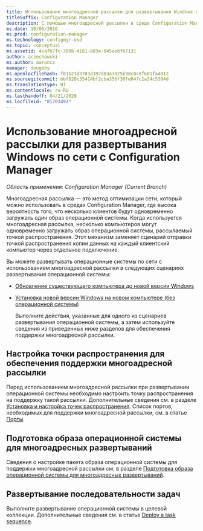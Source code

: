 ```yaml
---
title: Использование многоадресной рассылки для развертывания Windows по сети
titleSuffix: Configuration Manager
description: С помощью многоадресной рассылки в среде Configuration Manager можно обеспечить одновременное скачивание образа операционной системы несколькими компьютерами.
ms.date: 10/06/2016
ms.prod: configuration-manager
ms.technology: configmgr-osd
ms.topic: conceptual
ms.assetid: 4cafb7fc-380b-41b1-b83e-045aebfb7131
author: aczechowski
ms.author: aaroncz
manager: dougeby
ms.openlocfilehash: f81b23d3783d397d83a3925b98c0c8f601fa4012
ms.sourcegitcommit: bbf820c35414bf2cba356f30fe047c1a34c5384d
ms.translationtype: HT
ms.contentlocale: ru-RU
ms.lasthandoff: 04/21/2020
ms.locfileid: "81703492"
---
```

# <a name="use-multicast-to-deploy-windows-over-the-network-with-configuration-manager"></a>Использование многоадресной рассылки для развертывания Windows по сети с Configuration Manager

*Область применения: Configuration Manager (Current Branch)*

Многоадресная рассылка — это метод оптимизации сети, который можно использовать в средах Configuration Manager, где высока вероятность того, что несколько клиентов будут одновременно загружать один образ операционной системы. Когда используется многоадресная рассылка, несколько компьютеров могут одновременно загружать образ операционной системы, рассылаемый точкой распространения. Этот механизм заменяет сценарий отправки точкой распространения копии данных на каждый клиентский компьютер через отдельное подключение.  

 Вы можете развертывать операционные системы по сети с использованием многоадресной рассылки в следующих сценариях развертывания операционной системы:  

- [Обновление существующего компьютера до новой версии Windows](refresh-an-existing-computer-with-a-new-version-of-windows.md)  

- [Установка новой версии Windows на новом компьютере (без операционной системы)](install-new-windows-version-new-computer-bare-metal.md)  

  Выполните действия, указанные для одного из сценариев развертывания операционной системы, а затем используйте сведения из приведенных ниже разделов для обеспечения поддержки многоадресной рассылки.  

##  <a name="configure-a-distribution-point-to-support-multicast"></a><a name="BKMK_Configure"></a> Настройка точки распространения для обеспечения поддержки многоадресной рассылки  
 Перед использованием многоадресной рассылки при развертывании операционной системы необходимо настроить точку распространения на поддержку такой рассылки. Дополнительные сведения см. в разделе [Установка и настройка точек распространения](../../core/servers/deploy/configure/install-and-configure-distribution-points.md#bkmk_config-multicast). Список портов, необходимых для поддержки многоадресной рассылки, см. в статье [Порты](../../core/plan-design/hierarchy/ports.md#BKMK_PortsClient-DP2).  

## <a name="prepare-an-operating-system-image-for-multicast-deployments"></a>Подготовка образа операционной системы для многоадресных развертываний  
 Сведения о настройке пакета образа операционной системы для поддержки многоадресной рассылки см. в разделе [Подготовка образа операционной системы для многоадресных развертываний](../get-started/manage-operating-system-images.md#BKMK_OSImageMulticast).  

##  <a name="deploy-the-task-sequence"></a><a name="BKMK_Deploy"></a> Развертывание последовательности задач  
 Выполните развертывание операционной системы в целевой коллекции. Дополнительные сведения см. в статье [Deploy a task sequence](deploy-a-task-sequence.md).  
